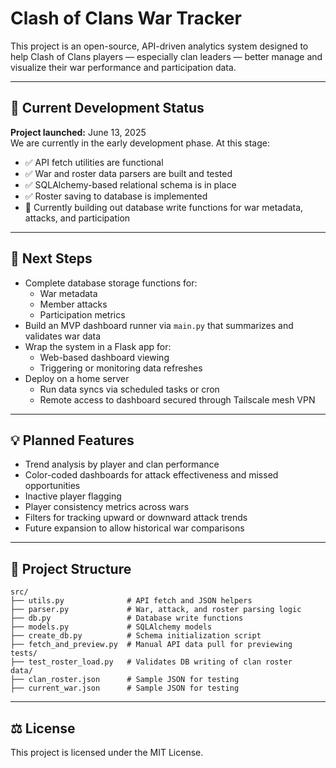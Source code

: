 # Clash of Clans War Tracker

This project is an open-source, API-driven analytics system designed to help Clash of Clans players — especially clan leaders — better manage and visualize their war performance and participation data.

---

## 🔧 Current Development Status

**Project launched:** June 13, 2025  
We are currently in the early development phase. At this stage:

- ✅ API fetch utilities are functional
- ✅ War and roster data parsers are built and tested
- ✅ SQLAlchemy-based relational schema is in place
- ✅ Roster saving to database is implemented
- 🔄 Currently building out database write functions for war metadata, attacks, and participation

---

## 🧩 Next Steps

- Complete database storage functions for:
  - War metadata
  - Member attacks
  - Participation metrics
- Build an MVP dashboard runner via `main.py` that summarizes and validates war data
- Wrap the system in a Flask app for:
  - Web-based dashboard viewing
  - Triggering or monitoring data refreshes
- Deploy on a home server
  - Run data syncs via scheduled tasks or cron
  - Remote access to dashboard secured through Tailscale mesh VPN

---

## 💡 Planned Features

- Trend analysis by player and clan performance
- Color-coded dashboards for attack effectiveness and missed opportunities
- Inactive player flagging
- Player consistency metrics across wars
- Filters for tracking upward or downward attack trends
- Future expansion to allow historical war comparisons

---

## 📁 Project Structure

```
src/
├── utils.py              # API fetch and JSON helpers
├── parser.py             # War, attack, and roster parsing logic
├── db.py                 # Database write functions
├── models.py             # SQLAlchemy models
├── create_db.py          # Schema initialization script
├── fetch_and_preview.py  # Manual API data pull for previewing
tests/
├── test_roster_load.py   # Validates DB writing of clan roster
data/
├── clan_roster.json      # Sample JSON for testing
├── current_war.json      # Sample JSON for testing
```

---

## ⚖️ License

This project is licensed under the MIT License.
